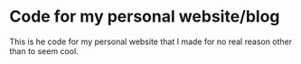 # Code for my personal website/blog

This is he code for my personal website that I made for no real reason other than to seem cool.

